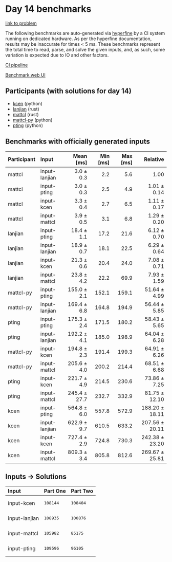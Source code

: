 # Day 14 benchmarks

[link to problem](https://adventofcode.com/2023/day/14)

The following benchmarks are auto-generated via
[hyperfine](https://github.com/sharkdp/hyperfine) by a CI system running on
dedicated hardware. As per the hyperfine documentation, results may be
inaccurate for times < 5 ms. These benchmarks represent the total time to read,
parse, and solve the given inputs, and, as such, some variation is expected due
to IO and other factors.

[CI pipeline](http://ci.papercode.net:8080/teams/main/pipelines/aoc2023)

[Benchmark web UI](https://aoc.ancalagon.black)


## Participants (with solutions for day 14)

- [kcen](https://github.com/kcen/aoc2023) (python)
- [lanjian](https://github.com/lanjian/aoc-2023) (rust)
- [mattcl](https://github.com/mattcl/aoc2023) (rust)
- [mattcl-py](https://github.com/mattcl/aoc2023-py) (python)
- [pting](https://github.com/pting/aoc2023) (python)


## Benchmarks with officially generated inputs

| Participant | Input | Mean [ms] | Min [ms] | Max [ms] | Relative |
|:---|:---|---:|---:|---:|---:|
| mattcl | input-lanjian | 3.0 ± 0.3 | 2.2 | 5.6 | 1.00 |
| mattcl | input-pting | 3.0 ± 0.3 | 2.5 | 4.9 | 1.01 ± 0.14 |
| mattcl | input-kcen | 3.3 ± 0.4 | 2.7 | 6.5 | 1.11 ± 0.17 |
| mattcl | input-mattcl | 3.9 ± 0.5 | 3.1 | 6.8 | 1.29 ± 0.20 |
| lanjian | input-pting | 18.4 ± 1.1 | 17.2 | 21.6 | 6.12 ± 0.70 |
| lanjian | input-lanjian | 18.9 ± 0.7 | 18.1 | 22.5 | 6.29 ± 0.64 |
| lanjian | input-kcen | 21.3 ± 0.6 | 20.4 | 24.0 | 7.08 ± 0.71 |
| lanjian | input-mattcl | 23.8 ± 4.2 | 22.2 | 69.9 | 7.93 ± 1.59 |
| mattcl-py | input-pting | 155.0 ± 2.1 | 152.1 | 159.1 | 51.64 ± 4.99 |
| mattcl-py | input-lanjian | 169.4 ± 6.8 | 164.8 | 194.9 | 56.44 ± 5.85 |
| pting | input-pting | 175.3 ± 2.4 | 171.5 | 180.2 | 58.43 ± 5.65 |
| pting | input-lanjian | 192.2 ± 4.1 | 185.0 | 198.9 | 64.04 ± 6.28 |
| mattcl-py | input-kcen | 194.8 ± 2.3 | 191.4 | 199.3 | 64.91 ± 6.26 |
| mattcl-py | input-mattcl | 205.6 ± 4.0 | 200.2 | 214.4 | 68.51 ± 6.68 |
| pting | input-kcen | 221.7 ± 4.9 | 214.5 | 230.6 | 73.86 ± 7.25 |
| pting | input-mattcl | 245.4 ± 27.7 | 232.7 | 332.9 | 81.75 ± 12.10 |
| kcen | input-pting | 564.8 ± 6.0 | 557.8 | 572.9 | 188.20 ± 18.11 |
| kcen | input-lanjian | 622.9 ± 9.7 | 610.5 | 633.2 | 207.56 ± 20.11 |
| kcen | input-kcen | 727.4 ± 2.9 | 724.8 | 730.3 | 242.38 ± 23.20 |
| kcen | input-mattcl | 809.3 ± 3.4 | 805.8 | 812.6 | 269.67 ± 25.81 |


## Inputs -> Solutions

| Input | Part One | Part Two |
|:---|:---|:---|
|input-kcen|<pre>108144</pre>|<pre>108404</pre>|
|input-lanjian|<pre>108935</pre>|<pre>100876</pre>|
|input-mattcl|<pre>105982</pre>|<pre>85175</pre>|
|input-pting|<pre>109596</pre>|<pre>96105</pre>|